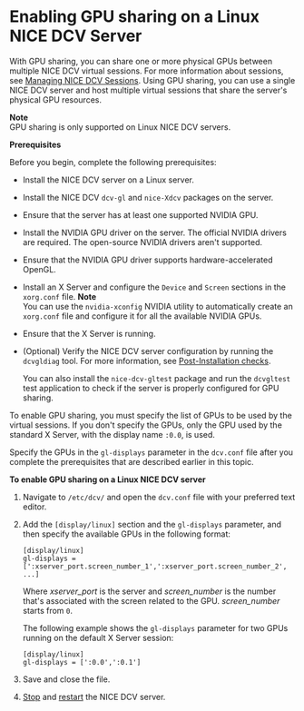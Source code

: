 # Enabling GPU sharing on a Linux NICE DCV Server<a name="manage-gpu"></a>

With GPU sharing, you can share one or more physical GPUs between multiple NICE DCV virtual sessions\. For more information about sessions, see [Managing NICE DCV Sessions](managing-sessions.md)\. Using GPU sharing, you can use a single NICE DCV server and host multiple virtual sessions that share the server's physical GPU resources\. 

**Note**  
GPU sharing is only supported on Linux NICE DCV servers\.

**Prerequisites**

Before you begin, complete the following prerequisites:
+ Install the NICE DCV server on a Linux server\.
+ Install the NICE DCV `dcv-gl` and `nice-Xdcv` packages on the server\.
+ Ensure that the server has at least one supported NVIDIA GPU\.
+ Install the NVIDIA GPU driver on the server\. The official NVIDIA drivers are required\. The open\-source NVIDIA drivers aren't supported\.
+ Ensure that the NVIDIA GPU driver supports hardware\-accelerated OpenGL\.
+ Install an X Server and configure the `Device` and `Screen` sections in the `xorg.conf` file\.
**Note**  
You can use the `nvidia-xconfig` NVIDIA utility to automatically create an `xorg.conf` file and configure it for all the available NVIDIA GPUs\.
+ Ensure that the X Server is running\.
+ \(Optional\) Verify the NICE DCV server configuration by running the `dcvgldiag` tool\. For more information, see [Post\-Installation checks](setting-up-installing-linux-checks.md)\.

  You can also install the `nice-dcv-gltest` package and run the `dcvgltest` test application to check if the server is properly configured for GPU sharing\.

To enable GPU sharing, you must specify the list of GPUs to be used by the virtual sessions\. If you don't specify the GPUs, only the GPU used by the standard X Server, with the display name `:0.0`, is used\.

Specify the GPUs in the `gl-displays` parameter in the `dcv.conf` file after you complete the prerequisites that are described earlier in this topic\.

**To enable GPU sharing on a Linux NICE DCV server**

1. Navigate to `/etc/dcv/` and open the `dcv.conf` file with your preferred text editor\.

1. Add the `[display/linux]` section and the `gl-displays` parameter, and then specify the available GPUs in the following format:

   ```
   [display/linux]
   gl-displays = [':xserver_port.screen_number_1',':xserver_port.screen_number_2', ...]
   ```

   Where *xserver\_port* is the server and *screen\_number* is the number that's associated with the screen related to the GPU\. *screen\_number* starts from `0`\.

   The following example shows the `gl-displays` parameter for two GPUs running on the default X Server session:

   ```
   [display/linux]
   gl-displays = [':0.0',':0.1']
   ```

1. Save and close the file\.

1. [Stop](manage-stop.md) and [restart](manage-start.md) the NICE DCV server\.